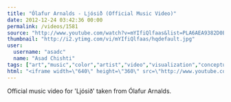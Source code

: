```yaml
---
title: "Ólafur Arnalds - Ljósið (Official Music Video)"
date: 2012-12-24 03:42:36 00:00
permalink: /videos/1581
source: "http://www.youtube.com/watch?v=mYIfiQlfaas&list=PLA6AEA9382D0EFF3C&index=1"
thumbnail: "http://i2.ytimg.com/vi/mYIfiQlfaas/hqdefault.jpg"
user:
  username: "asadc"
  name: "Asad Chishti"
tags: ["art","music","color","artist","video","visualization","conceptual"]
html: "<iframe width=\"640\" height=\"360\" src=\"http://www.youtube.com/embed/mYIfiQlfaas?wmode=transparent&feature=oembed\" frameborder=\"0\" allowfullscreen></iframe>"
---
```


Official music video for 'Ljósið' taken from Ólafur Arnalds.